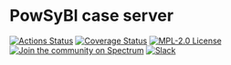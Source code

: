# PowSyBl case server 

[![Actions Status](https://github.com/powsybl/powsybl-case-server/workflows/CI/badge.svg)](https://github.com/powsybl/powsybl-case-server/actions)
[![Coverage Status](https://sonarcloud.io/api/project_badges/measure?project=com.powsybl%3Apowsybl-case-server&metric=coverage)](https://sonarcloud.io/component_measures?id=com.powsybl%3Apowsybl-case-server&metric=coverage)
[![MPL-2.0 License](https://img.shields.io/badge/license-MPL_2.0-blue.svg)](https://www.mozilla.org/en-US/MPL/2.0/)
[![Join the community on Spectrum](https://withspectrum.github.io/badge/badge.svg)](https://spectrum.chat/powsybl)
[![Slack](https://img.shields.io/badge/slack-powsybl-blueviolet.svg?logo=slack)](https://join.slack.com/t/powsybl/shared_invite/zt-rzvbuzjk-nxi0boim1RKPS5PjieI0rA)
